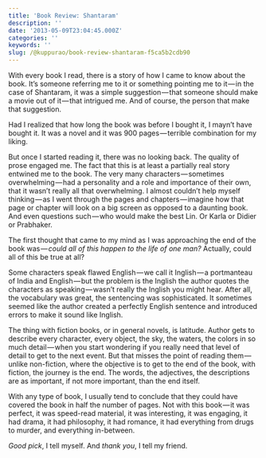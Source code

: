 ```yaml
---
title: 'Book Review: Shantaram'
description: ''
date: '2013-05-09T23:04:45.000Z'
categories: ''
keywords: ''
slug: /@kuppurao/book-review-shantaram-f5ca5b2cdb90
---
```


With every book I read, there is a story of how I came to know about the book. It’s someone referring me to it or something pointing me to it — in the case of Shantaram, it was a simple suggestion — that someone should make a movie out of it — that intrigued me. And of course, the person that make that suggestion.

Had I realized that how long the book was before I bought it, I mayn’t have bought it. It was a novel and it was 900 pages — terrible combination for my liking.

But once I started reading it, there was no looking back. The quality of prose engaged me. The fact that this is at least a partially real story entwined me to the book. The very many characters — sometimes overwhelming — had a personality and a role and importance of their own, that it wasn’t really all that overwhelming. I almost couldn’t help myself thinking — as I went through the pages and chapters — imagine how that page or chapter will look on a big screen as opposed to a daunting book. And even questions such — who would make the best Lin. Or Karla or Didier or Prabhaker.

The first thought that came to my mind as I was approaching the end of the book was — _could all of this happen to the life of one man?_ Actually, could all of this be true at all?

Some characters speak flawed English — we call it Inglish — a portmanteau of India and English — but the problem is the Inglish the author quotes the characters as speaking — wasn’t really the Inglish you might hear. After all, the vocabulary was great, the sentencing was sophisticated. It sometimes seemed like the author created a perfectly English sentence and introduced errors to make it sound like Inglish.

The thing with fiction books, or in general novels, is latitude. Author gets to describe every character, every object, the sky, the waters, the colors in so much detail — when you start wondering if you really need that level of detail to get to the next event. But that misses the point of reading them — unlike non-fiction, where the objective is to get to the end of the book, with fiction, the journey is the end. The words, the adjectives, the descriptions are as important, if not more important, than the end itself.

With any type of book, I usually tend to conclude that they could have covered the book in half the number of pages. Not with this book — it was perfect, it was speed-read material, it was interesting, it was engaging, it had drama, it had philosophy, it had romance, it had everything from drugs to murder, and everything in-between.

_Good pick_, I tell myself. And _thank you_, I tell my friend.